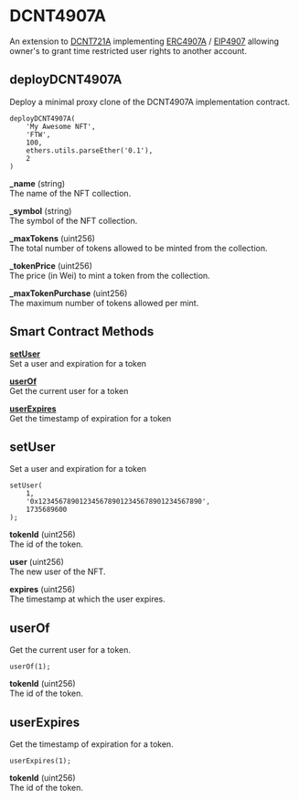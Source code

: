 # DCNT4907A

An extension to [DCNT721A](DCNT721A.md) implementing [ERC4907A](https://chiru-labs.github.io/ERC721A/#/erc4907a) / [EIP4907](https://eips.ethereum.org/EIPS/eip-4907) allowing owner's to grant time restricted user rights to another account.


## deployDCNT4907A

Deploy a minimal proxy clone of the DCNT4907A implementation contract.

```
deployDCNT4907A(
	'My Awesome NFT',
	'FTW',
	100,
	ethers.utils.parseEther('0.1'),
	2
)
```

**_name** (string)  
The name of the NFT collection.

**_symbol** (string)  
The symbol of the NFT collection.

**_maxTokens** (uint256)  
The total number of tokens allowed to be minted from the collection.

**_tokenPrice** (uint256)  
The price (in Wei) to mint a token from the collection.

**_maxTokenPurchase** (uint256)  
The maximum number of tokens allowed per mint.



## Smart Contract Methods

[**setUser**](#setuser)  
Set a user and expiration for a token

[**userOf**](#userof)  
Get the current user for a token

[**userExpires**](#userexpires)  
Get the timestamp of expiration for a token


## setUser

Set a user and expiration for a token

```
setUser(
	1,
	'0x1234567890123456789012345678901234567890',
	1735689600
);
```

**tokenId** (uint256)  
The id of the token.

**user** (uint256)  
The new user of the NFT.

**expires** (uint256)  
The timestamp at which the user expires.


## userOf

Get the current user for a token.

```
userOf(1);
```

**tokenId** (uint256)  
The id of the token.


## userExpires

Get the timestamp of expiration for a token.

```
userExpires(1);
```

**tokenId** (uint256)  
The id of the token.
